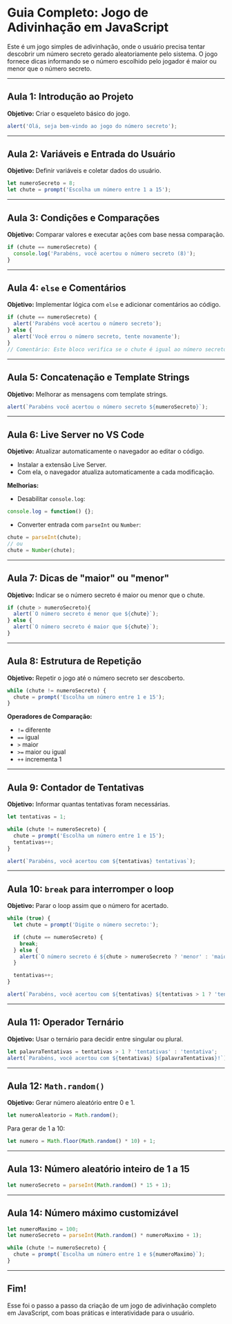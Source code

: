# Guia Completo: Jogo de Adivinhação em JavaScript

Este é um jogo simples de adivinhação, onde o usuário precisa tentar descobrir um número secreto gerado aleatoriamente pelo sistema. O jogo fornece dicas informando se o número escolhido pelo jogador é maior ou menor que o número secreto.

---

## Aula 1: Introdução ao Projeto

**Objetivo:** Criar o esqueleto básico do jogo.

```javascript
alert('Olá, seja bem-vindo ao jogo do número secreto');
```

---

## Aula 2: Variáveis e Entrada do Usuário

**Objetivo:** Definir variáveis e coletar dados do usuário.

```javascript
let numeroSecreto = 8;
let chute = prompt('Escolha um número entre 1 a 15');
```

---

## Aula 3: Condições e Comparações

**Objetivo:** Comparar valores e executar ações com base nessa comparação.

```javascript
if (chute == numeroSecreto) {
  console.log('Parabéns, você acertou o número secreto (8)');
}
```

---

## Aula 4: `else` e Comentários

**Objetivo:** Implementar lógica com `else` e adicionar comentários ao código.

```javascript
if (chute == numeroSecreto) {
  alert('Parabéns você acertou o número secreto');
} else {
  alert('Você errou o número secreto, tente novamente');
}
// Comentário: Este bloco verifica se o chute é igual ao número secreto.
```

---

## Aula 5: Concatenação e Template Strings

**Objetivo:** Melhorar as mensagens com template strings.

```javascript
alert(`Parabéns você acertou o número secreto ${numeroSecreto}`);
```

---

## Aula 6: Live Server no VS Code

**Objetivo:** Atualizar automaticamente o navegador ao editar o código.

- Instalar a extensão Live Server.
- Com ela, o navegador atualiza automaticamente a cada modificação.

**Melhorias:**

- Desabilitar `console.log`:  
```javascript
console.log = function() {};
```
- Converter entrada com `parseInt` ou `Number`:  
```javascript
chute = parseInt(chute);
// ou
chute = Number(chute);
```

---

## Aula 7: Dicas de "maior" ou "menor"

**Objetivo:** Indicar se o número secreto é maior ou menor que o chute.

```javascript
if (chute > numeroSecreto){
  alert(`O número secreto é menor que ${chute}`);
} else {
  alert(`O número secreto é maior que ${chute}`);
}
```

---

## Aula 8: Estrutura de Repetição

**Objetivo:** Repetir o jogo até o número secreto ser descoberto.

```javascript
while (chute != numeroSecreto) {
  chute = prompt('Escolha um número entre 1 e 15');
}
```

**Operadores de Comparação:**
- `!=` diferente  
- `==` igual  
- `>` maior  
- `>=` maior ou igual  
- `++` incrementa 1

---

## Aula 9: Contador de Tentativas

**Objetivo:** Informar quantas tentativas foram necessárias.

```javascript
let tentativas = 1;

while (chute != numeroSecreto) {
  chute = prompt('Escolha um número entre 1 e 15');
  tentativas++;
}

alert(`Parabéns, você acertou com ${tentativas} tentativas`);
```

---

## Aula 10: `break` para interromper o loop

**Objetivo:** Parar o loop assim que o número for acertado.

```javascript
while (true) {
  let chute = prompt('Digite o número secreto:');

  if (chute == numeroSecreto) {
    break;
  } else {
    alert(`O número secreto é ${chute > numeroSecreto ? 'menor' : 'maior'} que ${chute}`);
  }

  tentativas++;
}

alert(`Parabéns, você acertou com ${tentativas} ${tentativas > 1 ? 'tentativas' : 'tentativa'}!`);
```

---

## Aula 11: Operador Ternário

**Objetivo:** Usar o ternário para decidir entre singular ou plural.

```javascript
let palavraTentativas = tentativas > 1 ? 'tentativas' : 'tentativa';
alert(`Parabéns, você acertou com ${tentativas} ${palavraTentativas}!`);
```

---

## Aula 12: `Math.random()`

**Objetivo:** Gerar número aleatório entre 0 e 1.

```javascript
let numeroAleatorio = Math.random();
```

Para gerar de 1 a 10:

```javascript
let numero = Math.floor(Math.random() * 10) + 1;
```

---

## Aula 13: Número aleatório inteiro de 1 a 15

```javascript
let numeroSecreto = parseInt(Math.random() * 15 + 1);
```

---

## Aula 14: Número máximo customizável

```javascript
let numeroMaximo = 100;
let numeroSecreto = parseInt(Math.random() * numeroMaximo + 1);

while (chute != numeroSecreto) {
  chute = prompt(`Escolha um número entre 1 e ${numeroMaximo}`);
}
```

---

## Fim!

Esse foi o passo a passo da criação de um jogo de adivinhação completo em JavaScript, com boas práticas e interatividade para o usuário.
